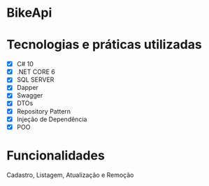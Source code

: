 # BikeApi

# Tecnologias e práticas utilizadas
- [x] C# 10
- [x] .NET CORE 6
- [x] SQL SERVER
- [x] Dapper
- [x] Swagger
- [x] DTOs
- [x] Repository Pattern
- [x] Injeção de Dependência
- [x] POO

# Funcionalidades
Cadastro, Listagem, Atualização e Remoção

